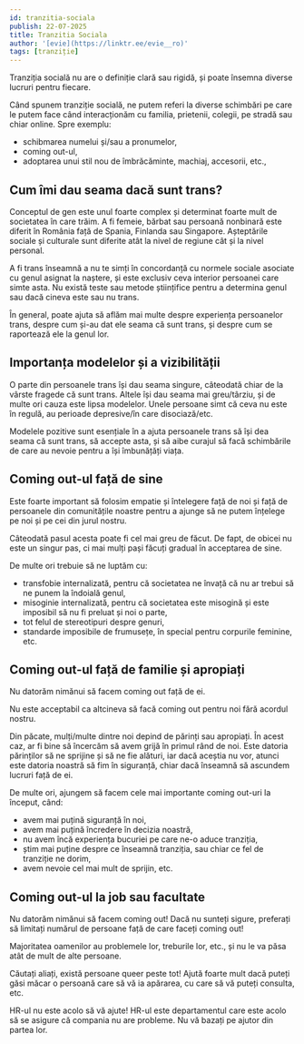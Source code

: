```yaml
---
id: tranzitia-sociala
publish: 22-07-2025
title: Tranzitia Sociala
author: '[evie](https://linktr.ee/evie__ro)'
tags: [tranziție]
---
```


Tranziția socială nu are o definiție clară sau rigidă, și poate însemna diverse lucruri pentru fiecare.

Când spunem tranziție socială, ne putem referi la diverse schimbări pe care le putem face când interacționăm cu familia, prietenii, colegii, pe stradă sau chiar online. Spre exemplu:

- schibmarea numelui și/sau a pronumelor,
- coming out-ul,
- adoptarea unui stil nou de îmbrăcăminte, machiaj, accesorii, etc.,

## Cum îmi dau seama dacă sunt trans?

Conceptul de gen este unul foarte complex și determinat foarte mult de societatea în care
trăim. A fi femeie, bărbat sau persoană nonbinară este diferit în România față de Spania,
Finlanda sau Singapore. Așteptările sociale și culturale sunt diferite atât la nivel de
regiune cât și la nivel personal.

A fi trans înseamnă a nu te simți în concordanță cu normele sociale asociate cu genul
asignat la naștere, și este exclusiv ceva interior persoanei care simte asta. Nu există
teste sau metode științifice pentru a determina genul sau dacă cineva este sau nu trans.

În general, poate ajuta să aflăm mai multe despre experiența persoanelor trans, despre cum
și-au dat ele seama că sunt trans, și despre cum se raportează ele la genul lor.

## Importanța modelelor și a vizibilității
O parte din persoanele trans își dau seama singure, câteodată chiar de la vârste fragede
că sunt trans. Altele își dau seama mai greu/târziu, și de multe ori cauza este lipsa
modelelor. Unele persoane simt că ceva nu este în regulă, au perioade depresive/în care
disociază/etc.

Modelele pozitive sunt esențiale în a ajuta persoanele trans să își dea seama că sunt
trans, să accepte asta, și să aibe curajul să facă schimbările de care au nevoie pentru
a își îmbunățăți viața.


## Coming out-ul față de sine

Este foarte important să folosim empatie și întelegere față de noi și față de persoanele
din comunitățile noastre pentru a ajunge să ne putem înțelege pe noi și pe cei din jurul
nostru.

Câteodată pasul acesta poate fi cel mai greu de făcut. De fapt, de obicei nu este un
singur pas, ci mai mulți pași făcuți gradual în acceptarea de sine.

De multe ori trebuie să ne luptăm cu:

- transfobie internalizată, pentru că societatea ne învață că nu ar trebui să ne punem la îndoială genul,
- misoginie internalizată, pentru că societatea este misogină și este imposibil să nu fi preluat și noi o parte,
- tot felul de stereotipuri despre genuri,
- standarde imposibile de frumusețe, în special pentru corpurile feminine, etc.

## Coming out-ul față de familie și apropiați

Nu datorăm nimănui să facem coming out față de ei.

Nu este acceptabil ca altcineva să facă coming out pentru noi fără acordul nostru.

Din păcate, mulți/multe dintre noi depind de părinți sau apropiați. În acest caz, ar fi
bine să încercăm să avem grijă în primul rând de noi. Este datoria părinților să ne
sprijine și să ne fie alături, iar dacă aceștia nu vor, atunci este datoria noastră
să fim în siguranță, chiar dacă înseamnă să ascundem lucruri față de ei.

De multe ori, ajungem să facem cele mai importante coming out-uri la început, când:

- avem mai puțină siguranță în noi,
- avem mai puțină încredere în decizia noastră,
- nu avem încă experiența bucuriei pe care ne-o aduce tranziția,
- știm mai puține despre ce înseamnă tranziția, sau chiar ce fel de tranziție ne dorim,
- avem nevoie cel mai mult de sprijin, etc.

## Coming out-ul la job sau facultate

Nu datorăm nimănui să facem coming out! Dacă nu sunteți sigure, preferați să limitați
numărul de persoane față de care faceți coming out!

Majoritatea oamenilor au problemele lor, treburile lor, etc., și nu le va păsa atât de
mult de alte persoane.

Căutați aliați, există persoane queer peste tot! Ajută foarte mult dacă puteți găsi măcar
o persoană care să vă ia apărarea, cu care să vă puteți consulta, etc.

HR-ul nu este acolo să vă ajute! HR-ul este departamentul care este acolo să se asigure
că compania nu are probleme. Nu vă bazați pe ajutor din partea lor.
